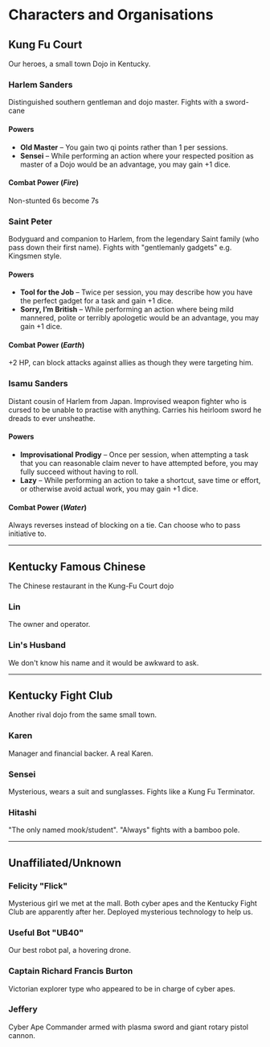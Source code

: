 # Characters and Organisations

## Kung Fu Court

Our heroes, a small town Dojo in Kentucky.

### Harlem Sanders

Distinguished southern gentleman and dojo master. Fights with a sword-cane

#### Powers

* **Old Master** – You gain two qi points rather than 1 per sessions.
* **Sensei** – While performing an action where your respected position as master of a Dojo would be an advantage, you may gain +1 dice.

#### Combat Power (_Fire_)

Non-stunted 6s become 7s

### Saint Peter

Bodyguard and companion to Harlem, from the legendary Saint family (who pass down their first name). Fights with "gentlemanly gadgets" e.g. Kingsmen style.

#### Powers

* **Tool for the Job** – Twice per session, you may describe how you have the perfect gadget for a task and gain +1 dice. 
* **Sorry, I’m British** – While performing an action where being mild mannered, polite or terribly apologetic would be an advantage, you may gain +1 dice.  

#### Combat Power (_Earth_)

+2 HP, can block attacks against allies as though they were targeting him.

### Isamu Sanders

Distant cousin of Harlem from Japan. Improvised weapon fighter who is cursed to be unable to practise with anything. Carries his heirloom sword he dreads to ever unsheathe.

#### Powers

* **Improvisational Prodigy** – Once per session, when attempting a task that you can reasonable claim never to have attempted before, you may fully succeed without having to roll.
* **Lazy** – While performing an action to take a shortcut, save time or effort, or otherwise avoid actual work, you may gain +1 dice. 

#### Combat Power (_Water_)

Always reverses instead of blocking on a tie. Can choose who to pass initiative to.

---

## Kentucky Famous Chinese

The Chinese restaurant in the Kung-Fu Court dojo

### Lin

The owner and operator.

### Lin's Husband

We don't know his name and it would be awkward to ask.

---

## Kentucky Fight Club

Another rival dojo from the same small town.

### Karen

Manager and financial backer. A real Karen.

### Sensei

Mysterious, wears a suit and sunglasses. Fights like a Kung Fu Terminator.

### Hitashi

"The only named mook/student". "Always" fights with a bamboo pole.

---

## Unaffiliated/Unknown

### Felicity "Flick"

Mysterious girl we met at the mall. Both cyber apes and the Kentucky Fight Club are apparently after her. Deployed mysterious technology to help us.

### Useful Bot "UB40"

Our best robot pal, a hovering drone.

### Captain Richard Francis Burton

Victorian explorer type who appeared to be in charge of cyber apes.

### Jeffery 

Cyber Ape Commander armed with plasma sword and giant rotary pistol cannon.
